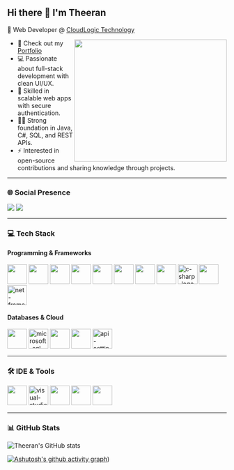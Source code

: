 ## Hi there 👋 I'm Theeran  

🚀 Web Developer @ [CloudLogic Technology](https://www.cloudlogic.in)  

<img align="right" width="350" height="280" src="https://media.tenor.com/UrnPTaqPEzkAAAAd/developer.gif">

- 🔭 Check out my [Portfolio](https://theeran-portfolio.web.app/)
-  💻  Passionate about full-stack development with clean UI/UX.
-  🤹 Skilled in scalable web apps with secure authentication.
-  🧑‍💻 Strong foundation in Java, C#, SQL, and REST APIs.
- ⚡ Interested in open-source contributions and sharing knowledge through projects.  

---

### 🌐 Social Presence  
[<img src="https://img.shields.io/badge/LinkedIn-0077B5?style=for-the-badge&logo=linkedin&logoColor=white" />](www.linkedin.com/in/theeran-a-/)
[<img src="https://img.shields.io/badge/Instagram-d62976?style=for-the-badge&logo=instagram&logoColor=white" />](https://www.instagram.com/itz__me__theeran/)  

---

### 💻 Tech Stack  

#### Programming & Frameworks  
<p align="left">
  <img height="45" src="https://img.icons8.com/color/48/000000/html-5.png"/> 
  <img height="45" src="https://img.icons8.com/color/48/000000/css3.png"/> 
  <img height="45" src="https://img.icons8.com/color/48/000000/sass.png"/> 
  <img height="45" src="https://img.icons8.com/color/48/000000/bootstrap.png"/>
  <img height="45" src="https://img.icons8.com/color/48/000000/javascript.png"/> 
  <img height="45" src="https://www.nicepng.com/png/full/274-2741839_jquery-jquery-logo-transparent-background.png"/> 
  <img height="45" src="https://img.icons8.com/color/48/000000/react-native.png"/> 
  <img height="45" src="https://img.icons8.com/color/48/000000/java-coffee-cup-logo.png"/> 
  <img height="45" src="https://img.icons8.com/color/48/c-sharp-logo.png" alt="c-sharp-logo"/>
  <img height="45" src="https://img.icons8.com/color/48/000000/spring-logo.png"/> 
  <img height="45" src="https://img.icons8.com/color/48/net-framework.png" alt="net-framework"/>
</p>

#### Databases & Cloud  
<p align="left">
  <img height="45" src="https://img.icons8.com/color/48/000000/mysql-logo.png"/> 
  <img height="45" src="https://img.icons8.com/color/48/microsoft-sql-server.png" alt="microsoft-sql-server"/>
  <img height="45" src="https://zohowebstatic.com/sites/default/files/ogimage/catalyst-logo.png"/> 
  <img height="45" src="https://img.icons8.com/color/48/000000/google-firebase-console.png"/> 
  <img height="45" src="https://img.icons8.com/ultraviolet/40/api-settings.png" alt="api-settings"/>
</p>

---

### 🛠 IDE & Tools  
<p align="left">
  <img height="45" src="https://img.icons8.com/color/48/000000/visual-studio-code-2019.png"/> 
  <img height="45" src="https://img.icons8.com/color/48/visual-studio--v2.png" alt="visual-studio--v2"/>
  <img height="45" src="https://img.icons8.com/officel/480/null/java-eclipse.png"/> 
  <img height="45" src="https://img.icons8.com/color/48/000000/git.png"/> 
  <img height="45" src="https://img.icons8.com/color/48/000000/figma--v1.png"/>  
</p>

---

### 📊 GitHub Stats
![Theeran's GitHub stats](https://github-readme-stats.vercel.app/api?username=Theeran05&theme=dark&show_icons=true&hide=issues,contribs)  


[![Ashutosh's github activity graph](https://github-readme-activity-graph.vercel.app/graph?username=Theeran05&bg_color=000000&color=ffffff&line=04ff00&point=ffffff&area=true&hide_border=true)](https://github.com/ashutosh00710/github-readme-activity-graph))  
